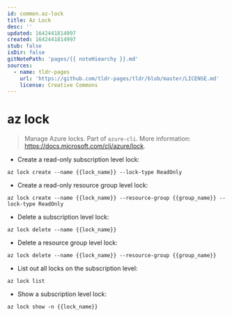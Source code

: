 ```yaml
---
id: common.az-lock
title: Az Lock
desc: ''
updated: 1642441814997
created: 1642441814997
stub: false
isDir: false
gitNotePath: 'pages/{{ noteHiearchy }}.md'
sources:
  - name: tldr-pages
    url: 'https://github.com/tldr-pages/tldr/blob/master/LICENSE.md'
    license: Creative Commons
---
```

# az lock

> Manage Azure locks.
> Part of `azure-cli`.
> More information: <https://docs.microsoft.com/cli/azure/lock>.

- Create a read-only subscription level lock:

`az lock create --name {{lock_name}} --lock-type ReadOnly`

- Create a read-only resource group level lock:

`az lock create --name {{lock_name}} --resource-group {{group_name}} --lock-type ReadOnly`

- Delete a subscription level lock:

`az lock delete --name {{lock_name}}`

- Delete a resource group level lock:

`az lock delete --name {{lock_name}} --resource-group {{group_name}}`

- List out all locks on the subscription level:

`az lock list`

- Show a subscription level lock:

`az lock show -n {{lock_name}}`

